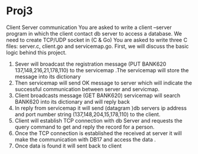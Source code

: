 # Proj3
Client Server communication 
You are asked to write a client –server program in which the client contact db
server to access a database. We need to create TCP/UDP socket in (C &amp; Go) You
are asked to write three C files: server.c, client.go and servicemap.go.
First, we will discuss the basic logic behind this project.

1) Sever will broadcast the registration message (PUT BANK620 137,148,216,21,178,110)
to the servicemap .The servicemap will store the message into its dictionary
2) Then servicemap will send OK message to server which will indicate the successful
communication between server and servicmap.
3) Client broadcasts message (GET BANK620) servicemap will search BANK620 into its
dictionary and will reply back
4) In reply from servicemap it will send (datagram )db servers ip address and port number
string (137,148,204,15,178,110) to the client.
5) Client will establish TCP connection with db Server and requests the query command to get
and reply the record for a person.
6) Once the TCP connection is established the received at server it will make the
communication with DB17 and access the data .
7) Once data is found it will sent back to client
